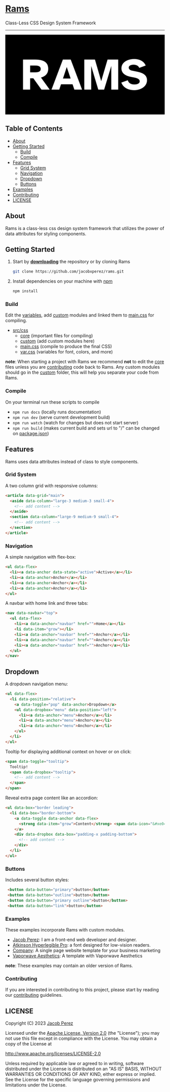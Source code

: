 # [Rams](https://jacobxperez.github.io/rams/)

Class-Less CSS Design System Framework

---

![rams logo](docs/banner.jpg)

## Table of Contents

- [About](#about)
- [Getting Started](#getting-started)
  - [Build](#build)
  - [Compile](#compile)
- [Features](#features)
  - [Grid System](#grid-system)
  - [Navigation](#navigation)
  - [Dropdown](#dropdown)
  - [Buttons](#buttons)
- [Examples](#examples)
- [Contributing](#contributing)
- [LICENSE](#license)

## About

Rams is a class-less css design system framework that utilizes the power of data attributes for styling components.

## Getting Started

1) Start by **[downloading](https://github.com/jacobxperez/rams/archive/master.zip)** the repository or by cloning Rams

    ```bash
    git clone https://github.com/jacobxperez/rams.git
    ```

2) Install dependencies on your machine with [npm](https://www.npmjs.com/)

    ```bash
    npm install
    ```

### Build

Edit the [variables](https://github.com/jacobxperez/rams/blob/master/src/css/var.css), add
[custom](https://github.com/jacobxperez/rams/tree/master/src/css/custom) modules and linked
them to [main.css](https://github.com/jacobxperez/rams/blob/master/src/css/main.css) for compiling.

- [src/css](https://github.com/jacobxperez/rams/tree/master/src/css/)
  - [core](https://github.com/jacobxperez/rams/tree/master/src/css/core) (important files for compiling)
  - [custom](https://github.com/jacobxperez/rams/tree/master/src/css/custom) (add custom modules here)
  - [main.css](https://github.com/jacobxperez/rams/blob/master/src/css/main.css) (compile to produce the final CSS)
  - [var.css](https://github.com/jacobxperez/rams/blob/master/src/css/var.css) (variables for font, colors, and more)

**note**: When starting a project with Rams we recommend **not** to edit the [core](https://github.com/jacobxperez/rams/tree/master/src/css/core) files unless you are [contributing](https://github.com/jacobxperez/rams/blob/master/.github/CONTRIBUTING.md) code back to Rams. Any custom modules should go in the [custom](https://github.com/jacobxperez/rams/tree/master/src/css/custom) folder, this will help you separate your code from Rams.

### Compile

On your terminal run these scripts to compile

- `npm run docs` (locally runs documentation)
- `npm run dev` (serve current development build)
- `npm run watch` (watch for changes but does not start server)
- `npm run build` (makes current build and sets url to "/" can be changed on [package.json](https://github.com/jacobxperez/rams/blob/master/package.json))

## Features

Rams uses data attributes instead of class to style components.

### Grid System

A two column grid with responsive columns:

```html
<article data-grid="main">
  <aside data-column="large-3 medium-3 small-4">
    <!-- add content -->
  </aside>
  <section data-column="large-9 medium-9 small-4">
    <!-- add content -->
  </section>
</article>
```

### Navigation

A simple navigation with flex-box:

```html
<ul data-flex>
  <li><a data-anchor data-state="active">Active</a></li>
  <li><a data-anchor>Anchor</a></li>
  <li><a data-anchor>Anchor</a></li>
  <li><a data-anchor>Anchor</a></li>
</ul>
```

A navbar with home link and three tabs:

```html
<nav data-navbar="top">
  <ul data-flex>
    <li><a data-anchor="navbar" href="">Home</a></li>
    <li data-item="grow"></li>
    <li><a data-anchor="navbar" href="">Anchor</a></li>
    <li><a data-anchor="navbar" href="">Anchor</a></li>
    <li><a data-anchor="navbar" href="">Anchor</a></li> 
  </ul>
</nav>
```

## Dropdown

A dropdown navigation menu:

```html
<ul data-flex>
  <li data-position="relative">
    <a data-toggle="pop" data-anchor>Dropdown</a>
    <ul data-dropbox="menu" data-position="left">
      <li><a data-anchor="menu">Anchor</a></li>
      <li><a data-anchor="menu">Anchor</a></li>
      <li><a data-anchor="menu">Anchor</a></li>
    </ul>
  </li>
</ul>
```

Tooltip for displaying additional context on hover or on click:

```html
<span data-toggle="tooltip">
  Tooltip!
  <span data-dropbox="tooltip">
    <!-- add content -->
  </span>
</span>
```

Reveal extra page content like an accordion:

```html
<ul data-box="border leading">
  <li data-box="border-bottom"> 
    <a data-toggle data-anchor data-flex>
      <strong data-item="grow">Content</strong> <span data-icon="&#xe045;"></span>
    </a>
    <div data-dropbox data-box="padding-x padding-bottom">
      <!-- add content -->
    </div>
  </li>
</ul>
```

### Buttons

Includes several button styles:

```html
 <button data-button="primary">button</button>
 <button data-button="outline">button</button>
 <button data-button="primary outline">button</button>
 <button data-button="link">button</button> 
```

### Examples

These examples incorporate Rams with custom modules.

- [Jacob Perez](https://github.com/jacobxperez/blog): I am a front-end web developer and designer.
- [Atkinson Hyperlegible Pro](https://jacobxperez.github.io/atkinson-hyperlegible-pro/): a font designed for low-vision readers.
- [Company](https://github.com/jacobxperez/company): A single page website template for your business marketing
- [Vaporwave Aesthetics](https://github.com/jacobxperez/vaporwave-aesthetic): A template with Vaporwave Aesthetics

**note**: These examples may contain an older version of Rams.

### Contributing

If you are interested in contributing to this project, please start by reading our
[contributing](https://github.com/jacobxperez/rams/blob/master/.github/CONTRIBUTING.md) guidelines.

## LICENSE

Copyright (C) 2023 [Jacob Perez](https://jacobxperez.github.io/blog/)

Licensed under the [Apache License, Version 2.0](http://www.apache.org/licenses/LICENSE-2.0) (the "License"); you may not use this file except in compliance with the License. You may obtain a copy of the License at

<http://www.apache.org/licenses/LICENSE-2.0>

Unless required by applicable law or agreed to in writing, software distributed under the License is distributed on an "AS IS" BASIS, WITHOUT WARRANTIES OR CONDITIONS OF ANY KIND, either express or implied. See the License for the specific language governing permissions and limitations under the License.
